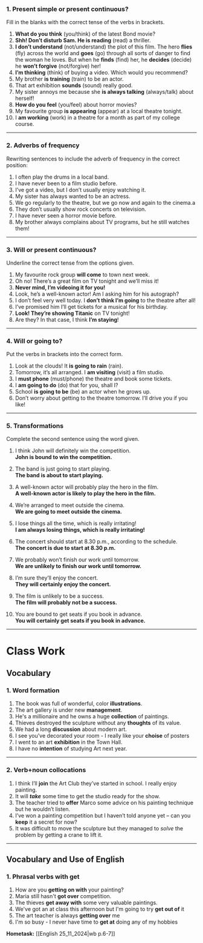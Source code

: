 ### **1. Present simple or present continuous?**
Fill in the blanks with the correct tense of the verbs in brackets.

1. **What do you think** (you/think) of the latest Bond movie?
2. **Shh! Don’t disturb Sam. He is reading** (read) a thriller.
3. **I don’t understand** (not/understand) the plot of this film. The hero **flies** (fly) across the world and **goes** (go) through all sorts of danger to find the woman he loves. But when he **finds** (find) her, he **decides** (decide) he **won’t forgive** (not/forgive) her!
4. **I’m thinking** (think) of buying a video. Which would you recommend?
5. My brother **is training** (train) to be an actor.
6. That art exhibition **sounds** (sound) really good.
7. My sister annoys me because she **is always talking** (always/talk) about herself!
8. **How do you feel** (you/feel) about horror movies?
9. My favourite group **is appearing** (appear) at a local theatre tonight.
10. I **am working** (work) in a theatre for a month as part of my college course.

---

### **2. Adverbs of frequency**
Rewriting sentences to include the adverb of frequency in the correct position:

1. I often play the drums in a local band.
2. I have never been to a film studio before.
3. I’ve got a video, but I don’t usually enjoy watching it.
4. My sister has always wanted to be an actress.
5. We go regularly to the theatre, but we go now and again to the cinema.а
6. They don’t usually show rock concerts on television.
7. I have never seen a horror movie before.
8. My brother always complains about TV programs, but he still watches them!

---

### **3. Will or present continuous?**
Underline the correct tense from the options given.

1. My favourite rock group **will come** to town next week.
2. Oh no! There’s a great film on TV tonight and we’ll miss it!
3. **Never mind, I’m videoing it for you!**
4. Look, he’s a well-known actor! Am I asking him for his autograph?
5. I don’t feel very well today. I **don’t think I’m going** to the theatre after all!
6. I’ve promised him I’ll get tickets for a musical for his birthday.
7. **Look! They’re showing Titanic** on TV tonight!
8. Are they? In that case, I think **I’m staying**!

---

### **4. Will or going to?**
Put the verbs in brackets into the correct form.

1. Look at the clouds! It **is going to rain** (rain).
2. Tomorrow, it’s all arranged. I **am visiting** (visit) a film studio.
3. I **must phone** (must/phone) the theatre and book some tickets.
4. I **am going to do** (do) that for you, shall I?
5. School **is going to be** (be) an actor when he grows up.
6. Don’t worry about getting to the theatre tomorrow. I’ll drive you if you like!

---

### **5. Transformations**
Complete the second sentence using the word given.

1. I think John will definitely win the competition.  
	**John is bound to win the competition.**

2. The band is just going to start playing.  
	**The band is about to start playing.**

3. A well-known actor will probably play the hero in the film.  
	**A well-known actor is likely to play the hero in the film.**

4. We’re arranged to meet outside the cinema.  
	**We are going to meet outside the cinema.**

5. I lose things all the time, which is really irritating!  
	**I am always losing things, which is really irritating!**

6. The concert should start at 8.30 p.m., according to the schedule.  
	**The concert is due to start at 8.30 p.m.**

7. We probably won’t finish our work until tomorrow.  
	**We are unlikely to finish our work until tomorrow.**

8. I’m sure they’ll enjoy the concert.  
	**They will certainly enjoy the concert.**

9. The film is unlikely to be a success.  
	**The film will probably not be a success.**

10. You are bound to get seats if you book in advance.  
	**You will certainly get seats if you book in advance.**

---
# Class Work
## Vocabulary
### 1. Word formation
1. The book was full of wonderful, color **illustrations**.
2. The art gallery is under new **management**.
3. He's a millionaire and he owns a huge **collection** of paintings.
4. Thieves destroyed the sculpture without any **thoughts** of its value.
5. We had a long **discussion** about modern art.
6. I see you've decorated your room - I really like your **choise** of posters
7. I went to an art **exhibition** in the Town Hall.
8. I have no **intention** of studying Art next year.

---
### 2. Verb+noun collocations
1. I think I’ll **join** the Art Club they’ve started in school. I really enjoy painting.
2. It will ***take*** some time to get the studio ready for the show.
3. The teacher tried to **offer** Marco some advice on his painting technique but he wouldn’t listen.
4. I’ve won a painting competition but I haven’t told anyone yet – can you **keep** it a secret for now?
5. It was difficult to move the sculpture but they managed to *solve* the problem by getting a crane to lift it.

---
## Vocabulary and Use of English
### 1. **Phrasal verbs with get**
1. How are you **getting on with** your painting?
2. Maria still hasn't **got over** competition.
3. The thieves **get away with** some very valuable paintings.
4. We've got an at class this afternoon but I'm going to try **get out of** it
5. The art teacher is always **getting over** me
6. I'm so busy - I never have time to **get at** doing any of my hobbies

**Hometask:** [[English 25_11_2024|wb p.6-7]]

